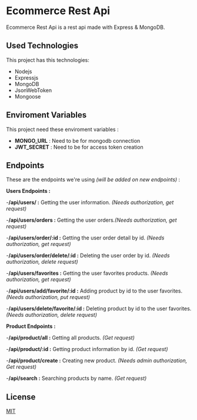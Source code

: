 # Ecommerce Rest Api

Ecommerce Rest Api is a rest api made with Express & MongoDB.

## Used Technologies

This project has this technologies:

- Nodejs
- Expressjs
- MongoDB
- JsonWebToken
- Mongoose

## Enviroment Variables

This project need these enviroment variables :

- **MONGO_URL** : Need to be for mongodb connection
- **JWT_SECRET** : Need to be for access token creation

## Endpoints

These are the endpoints we're using _(will be added on new endpoints)_ :

**Users Endpoints :**

-**/api/users/ :** Getting the user information. _(Needs authorization, get request)_

-**/api/users/orders :** Getting the user orders._(Needs authorization, get request)_

-**/api/users/order/:id :** Getting the user order detail by id. _(Needs authorization, get request)_

-**/api/users/order/delete/:id :** Deleting the user order by id. _(Needs authorization, delete request)_

-**/api/users/favorites :** Getting the user favorites products. _(Needs authorization, get request)_

-**/api/users/add/favorite/:id :** Adding product by id to the user favorites. _(Needs authorization, put request)_

-**/api/users/delete/favorite/:id :** Deleting product by id to the user favorites. _(Needs authorization, delete request)_

**Product Endpoints :**

-**/api/product/all :** Getting all products. _(Get request)_

-**/api/product/:id :** Getting product information by id. _(Get request)_

-**/api/product/create :** Creating new product. _(Needs admin authorization, Get request)_

-**/api/search :** Searching products by name. _(Get request)_

## License

[MIT](https://choosealicense.com/licenses/mit/)
